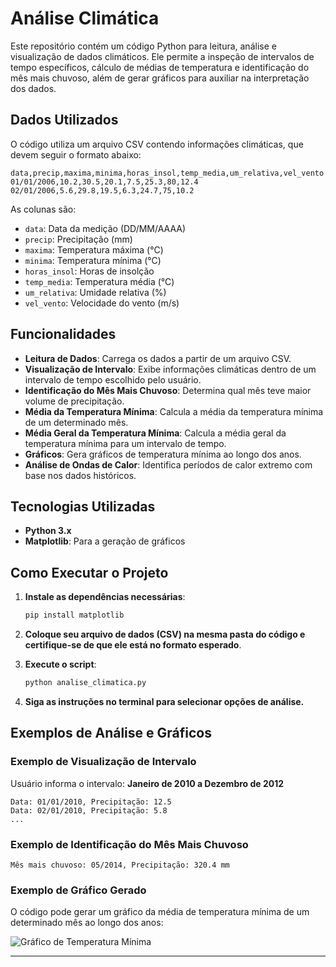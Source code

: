 # Análise Climática

Este repositório contém um código Python para leitura, análise e visualização de dados climáticos. Ele permite a inspeção de intervalos de tempo específicos, cálculo de médias de temperatura e identificação do mês mais chuvoso, além de gerar gráficos para auxiliar na interpretação dos dados.

## Dados Utilizados

O código utiliza um arquivo CSV contendo informações climáticas, que devem seguir o formato abaixo:

```csv
data,precip,maxima,minima,horas_insol,temp_media,um_relativa,vel_vento
01/01/2006,10.2,30.5,20.1,7.5,25.3,80,12.4
02/01/2006,5.6,29.8,19.5,6.3,24.7,75,10.2
```

As colunas são:
- `data`: Data da medição (DD/MM/AAAA)
- `precip`: Precipitação (mm)
- `maxima`: Temperatura máxima (°C)
- `minima`: Temperatura mínima (°C)
- `horas_insol`: Horas de insolção
- `temp_media`: Temperatura média (°C)
- `um_relativa`: Umidade relativa (%)
- `vel_vento`: Velocidade do vento (m/s)

## Funcionalidades

- **Leitura de Dados**: Carrega os dados a partir de um arquivo CSV.
- **Visualização de Intervalo**: Exibe informações climáticas dentro de um intervalo de tempo escolhido pelo usuário.
- **Identificação do Mês Mais Chuvoso**: Determina qual mês teve maior volume de precipitação.
- **Média da Temperatura Mínima**: Calcula a média da temperatura mínima de um determinado mês.
- **Média Geral da Temperatura Mínima**: Calcula a média geral da temperatura mínima para um intervalo de tempo.
- **Gráficos**: Gera gráficos de temperatura mínima ao longo dos anos.
- **Análise de Ondas de Calor**: Identifica períodos de calor extremo com base nos dados históricos.

## Tecnologias Utilizadas

- **Python 3.x**
- **Matplotlib**: Para a geração de gráficos

## Como Executar o Projeto

1. **Instale as dependências necessárias**:
   ```sh
   pip install matplotlib
   ```

2. **Coloque seu arquivo de dados (CSV) na mesma pasta do código e certifique-se de que ele está no formato esperado**.

3. **Execute o script**:
   ```sh
   python analise_climatica.py
   ```

4. **Siga as instruções no terminal para selecionar opções de análise.**

## Exemplos de Análise e Gráficos

### Exemplo de Visualização de Intervalo

Usuário informa o intervalo: **Janeiro de 2010 a Dezembro de 2012**

```
Data: 01/01/2010, Precipitação: 12.5
Data: 02/01/2010, Precipitação: 5.8
...
```

### Exemplo de Identificação do Mês Mais Chuvoso

```
Mês mais chuvoso: 05/2014, Precipitação: 320.4 mm
```

### Exemplo de Gráfico Gerado

O código pode gerar um gráfico da média de temperatura mínima de um determinado mês ao longo dos anos:

![Gráfico de Temperatura Mínima](exemplo_grafico.png)

---



